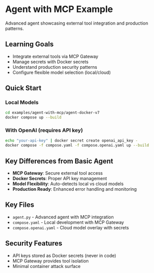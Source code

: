 # Agent with MCP Example

Advanced agent showcasing external tool integration and production patterns.

## Learning Goals

- Integrate external tools via MCP Gateway
- Manage secrets with Docker secrets
- Understand production security patterns
- Configure flexible model selection (local/cloud)

## Quick Start

### Local Models
```bash
cd examples/agent-with-mcp/agent-docker-v7
docker compose up --build
```

### With OpenAI (requires API key)
```bash
echo "your-api-key" | docker secret create openai_api_key -
docker compose -f compose.yaml -f compose.openai.yaml up --build
```

## Key Differences from Basic Agent

- **MCP Gateway**: Secure external tool access
- **Docker Secrets**: Proper API key management  
- **Model Flexibility**: Auto-detects local vs cloud models
- **Production Ready**: Enhanced error handling and monitoring

## Key Files

- `agent.py` - Advanced agent with MCP integration
- `compose.yaml` - Local development with MCP Gateway
- `compose.openai.yaml` - Cloud model overlay with secrets

## Security Features

- API keys stored as Docker secrets (never in code)
- MCP Gateway provides tool isolation
- Minimal container attack surface